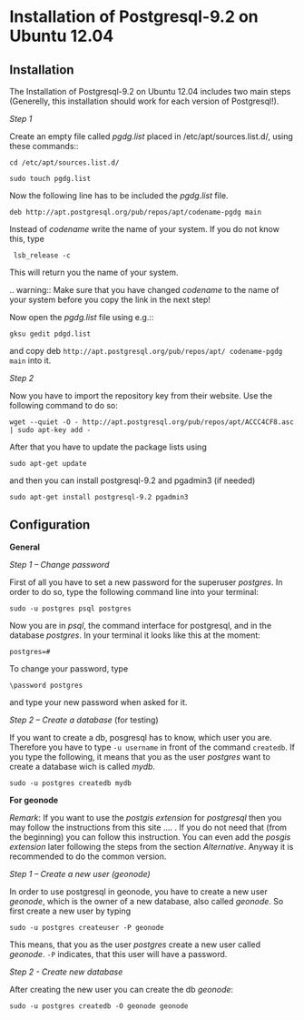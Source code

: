 Installation of Postgresql-9.2 on Ubuntu 12.04 
==============================================

Installation
------------

The Installation of Postgresql-9.2 on Ubuntu 12.04 includes two main steps (Generelly, this installation should work for each version of Postgresql!). 



*Step 1*

Create an empty file called *pgdg.list* placed in /etc/apt/sources.list.d/, using these commands::

	cd /etc/apt/sources.list.d/
	
	sudo touch pgdg.list
  
Now the following line has to be included the *pgdg.list* file.

	deb http://apt.postgresql.org/pub/repos/apt/codename-pgdg main
	
Instead of *codename* write the name of your system. If you do not know this, type

	 lsb_release -c

This will return you the name of your system.

.. warning::
Make sure that you have changed *codename* to the name of your system before you copy the link in the next step!

Now open the *pgdg.list* file using e.g.::

	gksu gedit pdgd.list
	
and copy deb `http://apt.postgresql.org/pub/repos/apt/ codename-pgdg main` into it.


*Step 2*

Now you have to import the repository key from their website. Use the following command to do so:

	wget --quiet -O - http://apt.postgresql.org/pub/repos/apt/ACCC4CF8.asc | sudo apt-key add -

After that you have to update the package lists using

	sudo apt-get update
	
and then you can install postgresql-9.2 and pgadmin3 (if needed)

	sudo apt-get install postgresql-9.2 pgadmin3


Configuration
-------------

**General**

*Step 1 – Change password*

First of all you have to set a new password for the superuser *postgres*. In order to do so, type the following command line into your terminal:

	sudo -u postgres psql postgres
	
Now you are in *psql*, the command interface for postgresql, and in the database *postgres*. In your terminal it looks like this at the moment:

	postgres=#

To change your password, type

	\password postgres
	
and type your new password when asked for it.



*Step 2 – Create a database* (for testing)

If you want to create a db, posgresql has to know, which user you are. Therefore you have to type `-u username` in front of the command `createdb`. If you type the following, it means that you as the user *postgres* want to create a database wich is called *mydb*.

	sudo -u postgres createdb mydb


**For geonode**

*Remark*: If you want to use the *postgis extension* for *postgresql* then you may follow the instructions from this site .... .
If you do not need that (from the beginning) you can follow this instruction. You can even add the *posgis extension* later following the steps from the section *Alternative*. Anyway it is recommended to do the common version. 


*Step 1 – Create a new user (geonode)*

In order to use postgresql in geonode, you have to create a new user *geonode*, which is the owner of a new database, also called *geonode*. So first create a new user by typing

	sudo -u postgres createuser -P geonode

This means, that you as the user *postgres* create a new user called *geonode*. `-P` indicates, that this user will have a password. 



*Step 2 - Create new database*

After creating the new user you can create the db *geonode*:

	sudo -u postgres createdb -O geonode geonode
	
	
